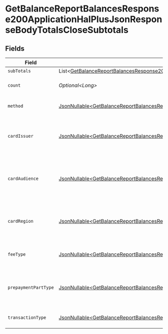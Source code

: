 # GetBalanceReportBalancesResponse200ApplicationHalPlusJsonResponseBodyTotalsCloseSubtotals


## Fields

| Field                                                                                                                                                                                                                                              | Type                                                                                                                                                                                                                                               | Required                                                                                                                                                                                                                                           | Description                                                                                                                                                                                                                                        | Example                                                                                                                                                                                                                                            |
| -------------------------------------------------------------------------------------------------------------------------------------------------------------------------------------------------------------------------------------------------- | -------------------------------------------------------------------------------------------------------------------------------------------------------------------------------------------------------------------------------------------------- | -------------------------------------------------------------------------------------------------------------------------------------------------------------------------------------------------------------------------------------------------- | -------------------------------------------------------------------------------------------------------------------------------------------------------------------------------------------------------------------------------------------------- | -------------------------------------------------------------------------------------------------------------------------------------------------------------------------------------------------------------------------------------------------- |
| `subTotals`                                                                                                                                                                                                                                        | List\<[GetBalanceReportBalancesResponse200ApplicationHalPlusJsonResponseBodyTotalsClosePendingSubTotals](../../models/operations/GetBalanceReportBalancesResponse200ApplicationHalPlusJsonResponseBodyTotalsClosePendingSubTotals.md)>             | :heavy_minus_sign:                                                                                                                                                                                                                                 | N/A                                                                                                                                                                                                                                                |                                                                                                                                                                                                                                                    |
| `count`                                                                                                                                                                                                                                            | *Optional\<Long>*                                                                                                                                                                                                                                  | :heavy_minus_sign:                                                                                                                                                                                                                                 | Number of transactions of this type                                                                                                                                                                                                                | 50                                                                                                                                                                                                                                                 |
| `method`                                                                                                                                                                                                                                           | [JsonNullable\<GetBalanceReportBalancesResponse200ApplicationHalPlusJsonResponseBodyTotalsCloseMethod>](../../models/operations/GetBalanceReportBalancesResponse200ApplicationHalPlusJsonResponseBodyTotalsCloseMethod.md)                         | :heavy_minus_sign:                                                                                                                                                                                                                                 | Payment type of the transactions                                                                                                                                                                                                                   | creditcard                                                                                                                                                                                                                                         |
| `cardIssuer`                                                                                                                                                                                                                                       | [JsonNullable\<GetBalanceReportBalancesResponse200ApplicationHalPlusJsonResponseBodyTotalsCloseCardIssuer>](../../models/operations/GetBalanceReportBalancesResponse200ApplicationHalPlusJsonResponseBodyTotalsCloseCardIssuer.md)                 | :heavy_minus_sign:                                                                                                                                                                                                                                 | In case of payments transactions with card, the card issuer will be available                                                                                                                                                                      | amex                                                                                                                                                                                                                                               |
| `cardAudience`                                                                                                                                                                                                                                     | [JsonNullable\<GetBalanceReportBalancesResponse200ApplicationHalPlusJsonResponseBodyTotalsCloseCardAudience>](../../models/operations/GetBalanceReportBalancesResponse200ApplicationHalPlusJsonResponseBodyTotalsCloseCardAudience.md)             | :heavy_minus_sign:                                                                                                                                                                                                                                 | In case of payments trnsactions with card, the card audience will be available.                                                                                                                                                                    | other                                                                                                                                                                                                                                              |
| `cardRegion`                                                                                                                                                                                                                                       | [JsonNullable\<GetBalanceReportBalancesResponse200ApplicationHalPlusJsonResponseBodyTotalsCloseCardRegion>](../../models/operations/GetBalanceReportBalancesResponse200ApplicationHalPlusJsonResponseBodyTotalsCloseCardRegion.md)                 | :heavy_minus_sign:                                                                                                                                                                                                                                 | In case of payments transactions with card, the card region will be available.                                                                                                                                                                     | domestic                                                                                                                                                                                                                                           |
| `feeType`                                                                                                                                                                                                                                          | [JsonNullable\<GetBalanceReportBalancesResponse200ApplicationHalPlusJsonResponseBodyTotalsCloseFeeType>](../../models/operations/GetBalanceReportBalancesResponse200ApplicationHalPlusJsonResponseBodyTotalsCloseFeeType.md)                       | :heavy_minus_sign:                                                                                                                                                                                                                                 | Present when the transaction represents a fee.                                                                                                                                                                                                     | payment-fee                                                                                                                                                                                                                                        |
| `prepaymentPartType`                                                                                                                                                                                                                               | [JsonNullable\<GetBalanceReportBalancesResponse200ApplicationHalPlusJsonResponseBodyTotalsClosePrepaymentPartType>](../../models/operations/GetBalanceReportBalancesResponse200ApplicationHalPlusJsonResponseBodyTotalsClosePrepaymentPartType.md) | :heavy_minus_sign:                                                                                                                                                                                                                                 | Prepayment part: fee itself, reimbursement, discount, VAT or rounding compensation.                                                                                                                                                                | fee                                                                                                                                                                                                                                                |
| `transactionType`                                                                                                                                                                                                                                  | [JsonNullable\<GetBalanceReportBalancesResponse200ApplicationHalPlusJsonResponseBodyTotalsCloseTransactionType>](../../models/operations/GetBalanceReportBalancesResponse200ApplicationHalPlusJsonResponseBodyTotalsCloseTransactionType.md)       | :heavy_minus_sign:                                                                                                                                                                                                                                 | Represents the transaction type                                                                                                                                                                                                                    | payment                                                                                                                                                                                                                                            |